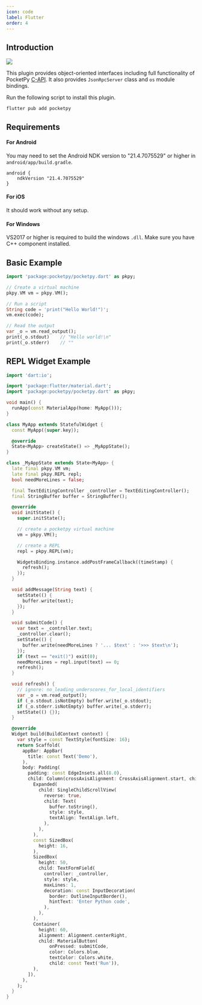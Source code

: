 ```yaml
---
icon: code
label: Flutter
order: 4
---
```


## Introduction

<p>
  <a title="Pub" href="https://pub.dev/packages/pocketpy" ><img src="https://img.shields.io/pub/v/pocketpy" /></a>
</p>

This plugin provides object-oriented interfaces including full functionality of PocketPy [C-API](https://pocketpy.dev/c-api/vm).
It also provides `JsonRpcServer` class and `os` module bindings.

Run the following script to install this plugin.

```
flutter pub add pocketpy
```

## Requirements

#### For Android

You may need to set the Android NDK version to "21.4.7075529" or higher in `android/app/build.gradle`.
```
android {
    ndkVersion "21.4.7075529"
}
```

#### For iOS

It should work without any setup.


#### For Windows

VS2017 or higher is required to build the windows `.dll`.
Make sure you have C++ component installed.


## Basic Example

```dart
import 'package:pocketpy/pocketpy.dart' as pkpy;

// Create a virtual machine
pkpy.VM vm = pkpy.VM();

// Run a script
String code = 'print("Hello World!")';
vm.exec(code);

// Read the output
var _o = vm.read_output();
print(_o.stdout)	// "Hello world!\n"
print(_o.stderr)	// ""
```



## REPL Widget Example

```dart
import 'dart:io';

import 'package:flutter/material.dart';
import 'package:pocketpy/pocketpy.dart' as pkpy;

void main() {
  runApp(const MaterialApp(home: MyApp()));
}

class MyApp extends StatefulWidget {
  const MyApp({super.key});

  @override
  State<MyApp> createState() => _MyAppState();
}

class _MyAppState extends State<MyApp> {
  late final pkpy.VM vm;
  late final pkpy.REPL repl;
  bool needMoreLines = false;

  final TextEditingController _controller = TextEditingController();
  final StringBuffer buffer = StringBuffer();

  @override
  void initState() {
    super.initState();

    // create a pocketpy virtual machine
    vm = pkpy.VM();

    // create a REPL
    repl = pkpy.REPL(vm);

    WidgetsBinding.instance.addPostFrameCallback((timeStamp) {
      refresh();
    });
  }

  void addMessage(String text) {
    setState(() {
      buffer.write(text);
    });
  }

  void submitCode() {
    var text = _controller.text;
    _controller.clear();
    setState(() {
      buffer.write(needMoreLines ? '... $text' : '>>> $text\n');
    });
    if (text == "exit()") exit(0);
    needMoreLines = repl.input(text) == 0;
    refresh();
  }

  void refresh() {
    // ignore: no_leading_underscores_for_local_identifiers
    var _o = vm.read_output();
    if (_o.stdout.isNotEmpty) buffer.write(_o.stdout);
    if (_o.stderr.isNotEmpty) buffer.write(_o.stderr);
    setState(() {});
  }

  @override
  Widget build(BuildContext context) {
    var style = const TextStyle(fontSize: 16);
    return Scaffold(
      appBar: AppBar(
        title: const Text('Demo'),
      ),
      body: Padding(
        padding: const EdgeInsets.all(8.0),
        child: Column(crossAxisAlignment: CrossAxisAlignment.start, children: [
          Expanded(
            child: SingleChildScrollView(
              reverse: true,
              child: Text(
                buffer.toString(),
                style: style,
                textAlign: TextAlign.left,
              ),
            ),
          ),
          const SizedBox(
            height: 16,
          ),
          SizedBox(
            height: 50,
            child: TextFormField(
              controller: _controller,
              style: style,
              maxLines: 1,
              decoration: const InputDecoration(
                border: OutlineInputBorder(),
                hintText: 'Enter Python code',
              ),
            ),
          ),
          Container(
            height: 60,
            alignment: Alignment.centerRight,
            child: MaterialButton(
                onPressed: submitCode,
                color: Colors.blue,
                textColor: Colors.white,
                child: const Text('Run')),
          ),
        ]),
      ),
    );
  }
}
```

